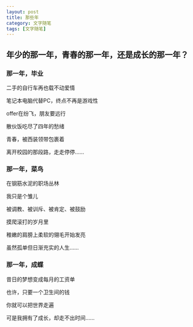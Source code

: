 ```yaml
---
layout: post
title: 那些年
category: 文字随笔
tags: [文字随笔]
---
```


## 年少的那一年，青春的那一年，还是成长的那一年？

### 那一年，毕业

二手的自行车再也载不动爱情

笔记本电脑代替PC，终点不再是游戏性

offer在纷飞，朋友要远行

散伙饭吃尽了四年的愁绪

青春，被西装领带包裹着

离开校园的那段路，走走停停……
 
### 那一年，菜鸟

在钢筋水泥的职场丛林

我只是个雏儿

被调教、被训斥、被肯定、被鼓励

摸爬滚打的岁月里

稚嫩的肩膀上柔软的翎毛开始发亮

虽然孤单但日渐充实的人生……
 
### 那一年，成蝶

昔日的梦想变成每月的工资单

也许，只要一个卫生间的钱

你就可以把世界走遍

可是我拥有了成长，却走不出时间……